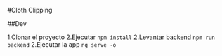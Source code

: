 
#Cloth Clipping

##Dev

1.Clonar el proyecto
2.Ejecutar ```npm install```
2.Levantar backend ```npm run backend```
2.Ejecutar la app ```ng serve -o```

